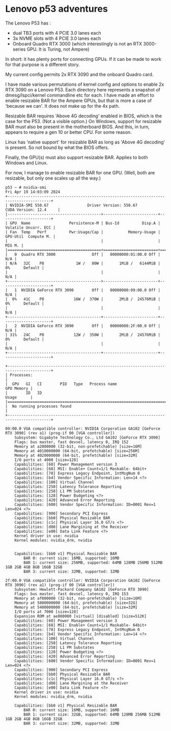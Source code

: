# Lenovo p53 adventures

The Lenovo P53 has :
- dual TB3 ports with 4 PCIE 3.0 lanes each
- 3x NVME slots with 4 PCIE 3.0 lanes each
- Onboard Quadro RTX 3000 
  (which interestingly is not an RTX 3000-series GPU. It is Turing, not Ampere)

In short: it has plenty ports for connecting GPUs. If it can be made to work for that purpose is a different story.

My current config permits 2x RTX 3090 and the onboard Quadro card.


I have made various permutations of kernel config and options to enable 2x RTX 3090 
on a Lenovo P53. Each directory here represents a snapshot of dmesg/lspci/kernel commandline etc for each.
I have made an effort to enable resizable BAR for the Ampere GPUs, but that is more a case of 'because we can'.
It does not make up for the 4x path.

Resizable BAR requires 'Above 4G decoding' enabled in BIOS, which is the case for the P53. (Not a visible option.)
On Windows, support for resizable BAR must also be present in the motherboard BIOS. 
And this, in turn, appears to require a gen 10 or better CPU. For some reason.

Linux has 'native support' for resizable BAR as long as 'Above 4G decoding' is present. So not bound by what 
the BIOS offers.

Finally, the GPU(s) must also support resizable BAR. Applies to both Windows and Linux.

For now, I manage to enable resizable BAR for one GPU. (Well, both are resizable, but only one scales up all the way.)

```
p53 ~ # nvidia-smi
Fri Apr 19 14:03:09 2024
+-----------------------------------------------------------------------------------------+
| NVIDIA-SMI 550.67                 Driver Version: 550.67         CUDA Version: 12.4     |
|-----------------------------------------+------------------------+----------------------+
| GPU  Name                 Persistence-M | Bus-Id          Disp.A | Volatile Uncorr. ECC |
| Fan  Temp   Perf          Pwr:Usage/Cap |           Memory-Usage | GPU-Util  Compute M. |
|                                         |                        |               MIG M. |
|=========================================+========================+======================|
|   0  Quadro RTX 3000                Off |   00000000:01:00.0 Off |                  N/A |
| N/A   32C    P8              1W /   80W |       1MiB /   6144MiB |      0%      Default |
|                                         |                        |                  N/A |
+-----------------------------------------+------------------------+----------------------+
|   1  NVIDIA GeForce RTX 3090        Off |   00000000:09:00.0 Off |                  N/A |
|  0%   41C    P8             16W /  370W |       2MiB /  24576MiB |      0%      Default |
|                                         |                        |                  N/A |
+-----------------------------------------+------------------------+----------------------+
|   2  NVIDIA GeForce RTX 3090        Off |   00000000:2F:00.0 Off |                  N/A |
| 31%   24C    P8             12W /  350W |       2MiB /  24576MiB |      0%      Default |
|                                         |                        |                  N/A |
+-----------------------------------------+------------------------+----------------------+

+-----------------------------------------------------------------------------------------+
| Processes:                                                                              |
|  GPU   GI   CI        PID   Type   Process name                              GPU Memory |
|        ID   ID                                                               Usage      |
|=========================================================================================|
|  No running processes found                                                             |
+-----------------------------------------------------------------------------------------+
```


```
09:00.0 VGA compatible controller: NVIDIA Corporation GA102 [GeForce RTX 3090] (rev a1) (prog-if 00 [VGA controller])
	Subsystem: Gigabyte Technology Co., Ltd GA102 [GeForce RTX 3090]
	Flags: bus master, fast devsel, latency 0, IRQ 152
	Memory at a2000000 (32-bit, non-prefetchable) [size=16M]
	Memory at 4010000000 (64-bit, prefetchable) [size=256M]
	Memory at 4020000000 (64-bit, prefetchable) [size=32M]
	I/O ports at 4000 [size=128]
	Capabilities: [60] Power Management version 3
	Capabilities: [68] MSI: Enable+ Count=1/1 Maskable- 64bit+
	Capabilities: [78] Express Legacy Endpoint, IntMsgNum 0
	Capabilities: [b4] Vendor Specific Information: Len=14 <?>
	Capabilities: [100] Virtual Channel
	Capabilities: [250] Latency Tolerance Reporting
	Capabilities: [258] L1 PM Substates
	Capabilities: [128] Power Budgeting <?>
	Capabilities: [420] Advanced Error Reporting
	Capabilities: [600] Vendor Specific Information: ID=0001 Rev=1 Len=024 <?>
	Capabilities: [900] Secondary PCI Express
	Capabilities: [bb0] Physical Resizable BAR
	Capabilities: [c1c] Physical Layer 16.0 GT/s <?>
	Capabilities: [d00] Lane Margining at the Receiver
	Capabilities: [e00] Data Link Feature <?>
	Kernel driver in use: nvidia
	Kernel modules: nvidia_drm, nvidia


	Capabilities: [bb0 v1] Physical Resizable BAR
		BAR 0: current size: 16MB, supported: 16MB
		BAR 1: current size: 256MB, supported: 64MB 128MB 256MB 512MB 1GB 2GB 4GB 8GB 16GB 32GB
		BAR 3: current size: 32MB, supported: 32MB
```


```
2f:00.0 VGA compatible controller: NVIDIA Corporation GA102 [GeForce RTX 3090] (rev a1) (prog-if 00 [VGA controller])
	Subsystem: Hewlett-Packard Company GA102 [GeForce RTX 3090]
	Flags: bus master, fast devsel, latency 0, IRQ 153
	Memory at af000000 (32-bit, non-prefetchable) [size=16M]
	Memory at 5800000000 (64-bit, prefetchable) [size=32G]
	Memory at 5400000000 (64-bit, prefetchable) [size=32M]
	I/O ports at 7000 [size=128]
	Expansion ROM at ae800000 [virtual] [disabled] [size=512K]
	Capabilities: [60] Power Management version 3
	Capabilities: [68] MSI: Enable+ Count=1/1 Maskable- 64bit+
	Capabilities: [78] Express Legacy Endpoint, IntMsgNum 0
	Capabilities: [b4] Vendor Specific Information: Len=14 <?>
	Capabilities: [100] Virtual Channel
	Capabilities: [250] Latency Tolerance Reporting
	Capabilities: [258] L1 PM Substates
	Capabilities: [128] Power Budgeting <?>
	Capabilities: [420] Advanced Error Reporting
	Capabilities: [600] Vendor Specific Information: ID=0001 Rev=1 Len=024 <?>
	Capabilities: [900] Secondary PCI Express
	Capabilities: [bb0] Physical Resizable BAR
	Capabilities: [c1c] Physical Layer 16.0 GT/s <?>
	Capabilities: [d00] Lane Margining at the Receiver
	Capabilities: [e00] Data Link Feature <?>
	Kernel driver in use: nvidia
	Kernel modules: nvidia_drm, nvidia

	Capabilities: [bb0 v1] Physical Resizable BAR
		BAR 0: current size: 16MB, supported: 16MB
		BAR 1: current size: 32GB, supported: 64MB 128MB 256MB 512MB 1GB 2GB 4GB 8GB 16GB 32GB
		BAR 3: current size: 32MB, supported: 32MB
```


